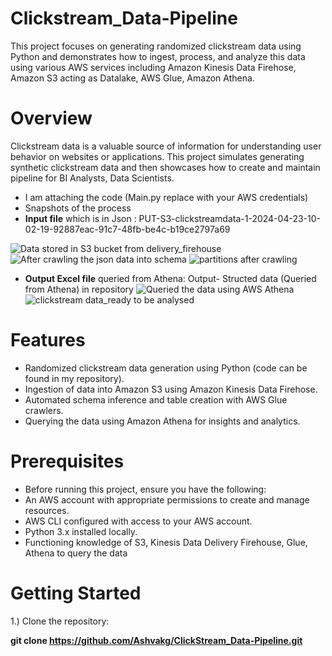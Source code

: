 # Clickstream_Data-Pipeline

This project focuses on generating randomized clickstream data using Python and demonstrates how to ingest, process, and analyze this data using various AWS services including Amazon Kinesis Data Firehose, Amazon S3 acting as Datalake, AWS Glue, Amazon Athena.

# Overview

Clickstream data is a valuable source of information for understanding user behavior on websites or applications. This project simulates generating synthetic clickstream data and then showcases how to create and maintain pipeline for BI Analysts, Data Scientists.

- I am attaching the code (Main.py replace with your AWS credentials)
- Snapshots of the process
-  **Input file** which is in Json : PUT-S3-clickstreamdata-1-2024-04-23-10-02-19-92887eac-91c7-48fb-be4c-b19ce2797a69
    
  ![Data stored in S3 bucket from delivery_firehouse](https://github.com/Ashvakg/ClickStream_Data-Pipeline/assets/83398283/fb0c352c-bf58-4a8d-82d8-d2c428e633eb)
  ![After crawling the json data into schema](https://github.com/Ashvakg/ClickStream_Data-Pipeline/assets/83398283/fd0e4bbf-64a5-4113-a73b-d22ee9853ed1)
  ![partitions after crawling](https://github.com/Ashvakg/ClickStream_Data-Pipeline/assets/83398283/bf02aee3-33b8-4d4f-aabe-7f5c77d2fb60)


- **Output Excel file** queried from Athena: Output- Structed data (Queried from Athena) in repository
  ![Queried the data using AWS Athena](https://github.com/Ashvakg/ClickStream_Data-Pipeline/assets/83398283/11ca8d32-1334-4f66-8217-e3192a55b8ab)
  ![clickstream data_ready to be analysed](https://github.com/Ashvakg/ClickStream_Data-Pipeline/assets/83398283/6e235926-1eca-4c68-979c-1049c4877eb7)

# Features

- Randomized clickstream data generation using Python (code can be found in my repository).
- Ingestion of data into Amazon S3 using Amazon Kinesis Data Firehose.
- Automated schema inference and table creation with AWS Glue crawlers.
- Querying the data using Amazon Athena for insights and analytics.

# Prerequisites

- Before running this project, ensure you have the following:
- An AWS account with appropriate permissions to create and manage resources.
- AWS CLI configured with access to your AWS account.
- Python 3.x installed locally.
- Functioning knowledge of S3, Kinesis Data Delivery Firehouse, Glue, Athena to query the data

# Getting Started

1.) Clone the repository:

**git clone https://github.com/Ashvakg/ClickStream_Data-Pipeline.git**



